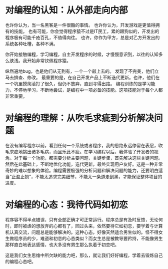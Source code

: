# 对编程的认知：从外部走向内部

也许你认为，当一名黑客是一件很酷的事情。
也许你认为，开发游戏是更值得拥有的技能。
也有可能，你会觉得程序猿不过是IT民工，累的跟狗似的，开发出的程序极有可能千疮百孔，不值得向往。
也许，你作为甲方，总是对乙方开发出的系统各种吐槽，各种不满。

你开始接触编程，学习编程，自主开发程序的时候，才慢慢意识到，以往的认知多么肤浅。我开始非常钦佩程序猿。

纵然遍地bug，也是他们从无到有，一个一个敲上去的。
发现了不完美，他们立马去排查、修改。
最重要的是，在自己开发产品上不断迭代更新。也许，他们在一个坑里摸爬滚打了很久，但仍不放弃，直到寻得出路。
编程训练的是学习能力，不停地学习，不断地尝试，是编程中一项必备的技能。这项技能对于每个人都非常重要。


# 对编程的理解：从吹毛求疵到分析解决问题

在没有编写程序以前，看到任何一个系统或者程序，我的思路永远停留在表层，吹毛求疵地挑出诸多毛病，而且乐此不疲。在学习编程以后，我体验了开发者的视角。对于每一个功能，都需要分析主要问题，关键步骤，首先解决这些关键问题。然后在此基础上，不断地优化功能，迭代更新，最终实现用户友好。这是一种非常奇妙的难以想象的体验。编程需要极强的分析问题和解决问题的能力，还要明白适当“止盈止损”，不能太追求完美细节，不能太一条道走到黑，才能保证整体项目的进度。


# 对编程的心态：我待代码如初恋

程序容不得半点错误，只有全部正确才可正常运行。程序总是有及时反馈，无论何时，即时被虐的想放弃的心都有了，回过头来，依然要待它如初恋，要学着与计算机认真交流，问题总是能够解决的。这种心态，好像天然适合男生似的。怪不得女生做程序员的少，难道和初恋的心态类似？而女生总是被教导要矜持，不能像男生那样直白地表达感情，也大多没有男生那么执着于初恋吧。

这是我们女生思维中所欠缺的能力吧，那么，就让我们好好编程，学着去锻炼自己的编程心态吧。
